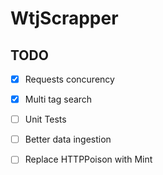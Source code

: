 # WtjScrapper

## TODO

- [x] Requests concurency
- [x] Multi tag search
- [ ] Unit Tests
- [ ] Better data ingestion
- [ ] Replace HTTPPoison with Mint

  <!-- ## Installation

If [available in Hex](https://hex.pm/docs/publish), the package can be installed
by adding `wtj_scrapper` to your list of dependencies in `mix.exs`:

```elixir
def deps do
  [
    {:wtj_scrapper, "~> 0.1.0"}
  ]
end
```

Documentation can be generated with [ExDoc](https://github.com/elixir-lang/ex_doc)
and published on [HexDocs](https://hexdocs.pm). Once published, the docs can
be found at [https://hexdocs.pm/wtj_scrapper](https://hexdocs.pm/wtj_scrapper).
-->
